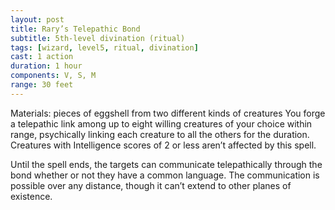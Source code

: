 ```yaml
---
layout: post
title: Rary’s Telepathic Bond
subtitle: 5th-level divination (ritual)
tags: [wizard, level5, ritual, divination]
cast: 1 action
duration: 1 hour
components: V, S, M
range: 30 feet
---
```

Materials: pieces of eggshell from two different kinds of creatures
You forge a telepathic link among up to eight willing creatures of your choice within range, psychically linking each creature to all the others for the duration. Creatures with Intelligence scores of 2 or less aren’t affected by this spell.

Until the spell ends, the targets can communicate telepathically through the bond whether or not they have a common language. The communication is possible over any distance, though it can’t extend to other planes of existence.